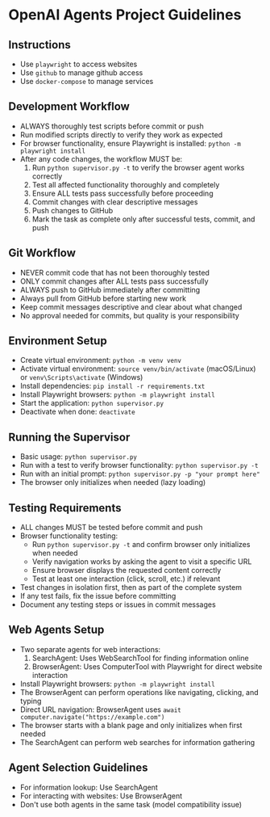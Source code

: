 # OpenAI Agents Project Guidelines

## Instructions
- Use `playwright` to access websites
- Use `github` to manage github access
- Use `docker-compose` to manage services

## Development Workflow
- ALWAYS thoroughly test scripts before commit or push
- Run modified scripts directly to verify they work as expected
- For browser functionality, ensure Playwright is installed: `python -m playwright install`
- After any code changes, the workflow MUST be:
  1. Run `python supervisor.py -t` to verify the browser agent works correctly
  2. Test all affected functionality thoroughly and completely
  3. Ensure ALL tests pass successfully before proceeding
  4. Commit changes with clear descriptive messages
  5. Push changes to GitHub
  6. Mark the task as complete only after successful tests, commit, and push

## Git Workflow
- NEVER commit code that has not been thoroughly tested
- ONLY commit changes after ALL tests pass successfully
- ALWAYS push to GitHub immediately after committing
- Always pull from GitHub before starting new work
- Keep commit messages descriptive and clear about what changed
- No approval needed for commits, but quality is your responsibility

## Environment Setup
- Create virtual environment: `python -m venv venv`
- Activate virtual environment: `source venv/bin/activate` (macOS/Linux) or `venv\Scripts\activate` (Windows)
- Install dependencies: `pip install -r requirements.txt`
- Install Playwright browsers: `python -m playwright install`
- Start the application: `python supervisor.py`
- Deactivate when done: `deactivate`

## Running the Supervisor
- Basic usage: `python supervisor.py`
- Run with a test to verify browser functionality: `python supervisor.py -t`
- Run with an initial prompt: `python supervisor.py -p "your prompt here"`
- The browser only initializes when needed (lazy loading)

## Testing Requirements
- ALL changes MUST be tested before commit and push
- Browser functionality testing:
  - Run `python supervisor.py -t` and confirm browser only initializes when needed
  - Verify navigation works by asking the agent to visit a specific URL
  - Ensure browser displays the requested content correctly
  - Test at least one interaction (click, scroll, etc.) if relevant
- Test changes in isolation first, then as part of the complete system
- If any test fails, fix the issue before committing
- Document any testing steps or issues in commit messages

## Web Agents Setup
- Two separate agents for web interactions:
  1. SearchAgent: Uses WebSearchTool for finding information online
  2. BrowserAgent: Uses ComputerTool with Playwright for direct website interaction
- Install Playwright browsers: `python -m playwright install`
- The BrowserAgent can perform operations like navigating, clicking, and typing
- Direct URL navigation: BrowserAgent uses `await computer.navigate("https://example.com")`
- The browser starts with a blank page and only initializes when first needed
- The SearchAgent can perform web searches for information gathering

## Agent Selection Guidelines
- For information lookup: Use SearchAgent
- For interacting with websites: Use BrowserAgent
- Don't use both agents in the same task (model compatibility issue)

